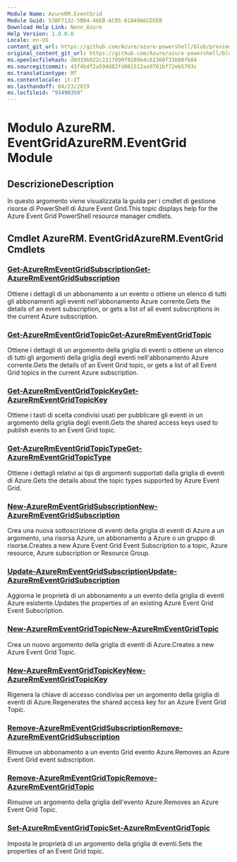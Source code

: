 ```yaml
---
Module Name: AzureRM.EventGrid
Module Guid: 53BF7132-5BB4-46EB-AC05-61A49A6CD5EB
Download Help Link: None_Azure
Help Version: 1.0.0.0
Locale: en-US
content_git_url: https://github.com/Azure/azure-powershell/blob/preview/src/ResourceManager/EventGrid/Commands.EventGrid/help/AzureRM.EventGrid.md
original_content_git_url: https://github.com/Azure/azure-powershell/blob/preview/src/ResourceManager/EventGrid/Commands.EventGrid/help/AzureRM.EventGrid.md
ms.openlocfilehash: d0d19b022c2217090f9289b4c62360f33b08f604
ms.sourcegitcommit: 43f4bdf2a59dd82fd881512aa9761bf72eb5703c
ms.translationtype: MT
ms.contentlocale: it-IT
ms.lasthandoff: 04/23/2019
ms.locfileid: "93490350"
---
```

# <span data-ttu-id="0a09c-101">Modulo AzureRM. EventGrid</span><span class="sxs-lookup"><span data-stu-id="0a09c-101">AzureRM.EventGrid Module</span></span>
## <span data-ttu-id="0a09c-102">Descrizione</span><span class="sxs-lookup"><span data-stu-id="0a09c-102">Description</span></span>
<span data-ttu-id="0a09c-103">In questo argomento viene visualizzata la guida per i cmdlet di gestione risorse di PowerShell di Azure Event Grid.</span><span class="sxs-lookup"><span data-stu-id="0a09c-103">This topic displays help for the Azure Event Grid PowerShell resource manager cmdlets.</span></span>

## <span data-ttu-id="0a09c-104">Cmdlet AzureRM. EventGrid</span><span class="sxs-lookup"><span data-stu-id="0a09c-104">AzureRM.EventGrid Cmdlets</span></span>
### [<span data-ttu-id="0a09c-105">Get-AzureRmEventGridSubscription</span><span class="sxs-lookup"><span data-stu-id="0a09c-105">Get-AzureRmEventGridSubscription</span></span>](Get-AzureRmEventGridSubscription.md)
<span data-ttu-id="0a09c-106">Ottiene i dettagli di un abbonamento a un evento o ottiene un elenco di tutti gli abbonamenti agli eventi nell'abbonamento Azure corrente.</span><span class="sxs-lookup"><span data-stu-id="0a09c-106">Gets the details of an event subscription, or gets a list of all event subscriptions in the current Azure subscription.</span></span>

### [<span data-ttu-id="0a09c-107">Get-AzureRmEventGridTopic</span><span class="sxs-lookup"><span data-stu-id="0a09c-107">Get-AzureRmEventGridTopic</span></span>](Get-AzureRmEventGridTopic.md)
<span data-ttu-id="0a09c-108">Ottiene i dettagli di un argomento della griglia di eventi o ottiene un elenco di tutti gli argomenti della griglia degli eventi nell'abbonamento Azure corrente.</span><span class="sxs-lookup"><span data-stu-id="0a09c-108">Gets the details of an Event Grid topic, or gets a list of all Event Grid topics in the current Azure subscription.</span></span>

### [<span data-ttu-id="0a09c-109">Get-AzureRmEventGridTopicKey</span><span class="sxs-lookup"><span data-stu-id="0a09c-109">Get-AzureRmEventGridTopicKey</span></span>](Get-AzureRmEventGridTopicKey.md)
<span data-ttu-id="0a09c-110">Ottiene i tasti di scelta condivisi usati per pubblicare gli eventi in un argomento della griglia degli eventi.</span><span class="sxs-lookup"><span data-stu-id="0a09c-110">Gets the shared access keys used to publish events to an Event Grid topic.</span></span>

### [<span data-ttu-id="0a09c-111">Get-AzureRmEventGridTopicType</span><span class="sxs-lookup"><span data-stu-id="0a09c-111">Get-AzureRmEventGridTopicType</span></span>](Get-AzureRmEventGridTopicType.md)
<span data-ttu-id="0a09c-112">Ottiene i dettagli relativi ai tipi di argomenti supportati dalla griglia di eventi di Azure.</span><span class="sxs-lookup"><span data-stu-id="0a09c-112">Gets the details about the topic types supported by Azure Event Grid.</span></span>

### [<span data-ttu-id="0a09c-113">New-AzureRmEventGridSubscription</span><span class="sxs-lookup"><span data-stu-id="0a09c-113">New-AzureRmEventGridSubscription</span></span>](New-AzureRmEventGridSubscription.md)
<span data-ttu-id="0a09c-114">Crea una nuova sottoscrizione di eventi della griglia di eventi di Azure a un argomento, una risorsa Azure, un abbonamento a Azure o un gruppo di risorse.</span><span class="sxs-lookup"><span data-stu-id="0a09c-114">Creates a new Azure Event Grid Event Subscription to a topic, Azure resource, Azure subscription or Resource Group.</span></span>

### [<span data-ttu-id="0a09c-115">Update-AzureRmEventGridSubscription</span><span class="sxs-lookup"><span data-stu-id="0a09c-115">Update-AzureRmEventGridSubscription</span></span>](Update-AzureRmEventGridSubscription.md)
<span data-ttu-id="0a09c-116">Aggiorna le proprietà di un abbonamento a un evento della griglia di eventi Azure esistente.</span><span class="sxs-lookup"><span data-stu-id="0a09c-116">Updates the properties of an existing Azure Event Grid Event Subscription.</span></span>

### [<span data-ttu-id="0a09c-117">New-AzureRmEventGridTopic</span><span class="sxs-lookup"><span data-stu-id="0a09c-117">New-AzureRmEventGridTopic</span></span>](New-AzureRmEventGridTopic.md)
<span data-ttu-id="0a09c-118">Crea un nuovo argomento della griglia di eventi di Azure.</span><span class="sxs-lookup"><span data-stu-id="0a09c-118">Creates a new Azure Event Grid Topic.</span></span>

### [<span data-ttu-id="0a09c-119">New-AzureRmEventGridTopicKey</span><span class="sxs-lookup"><span data-stu-id="0a09c-119">New-AzureRmEventGridTopicKey</span></span>](New-AzureRmEventGridTopicKey.md)
<span data-ttu-id="0a09c-120">Rigenera la chiave di accesso condivisa per un argomento della griglia di eventi di Azure.</span><span class="sxs-lookup"><span data-stu-id="0a09c-120">Regenerates the shared access key for an Azure Event Grid Topic.</span></span>

### [<span data-ttu-id="0a09c-121">Remove-AzureRmEventGridSubscription</span><span class="sxs-lookup"><span data-stu-id="0a09c-121">Remove-AzureRmEventGridSubscription</span></span>](Remove-AzureRmEventGridSubscription.md)
<span data-ttu-id="0a09c-122">Rimuove un abbonamento a un evento Grid evento Azure.</span><span class="sxs-lookup"><span data-stu-id="0a09c-122">Removes an Azure Event Grid event subscription.</span></span>

### [<span data-ttu-id="0a09c-123">Remove-AzureRmEventGridTopic</span><span class="sxs-lookup"><span data-stu-id="0a09c-123">Remove-AzureRmEventGridTopic</span></span>](Remove-AzureRmEventGridTopic.md)
<span data-ttu-id="0a09c-124">Rimuove un argomento della griglia dell'evento Azure.</span><span class="sxs-lookup"><span data-stu-id="0a09c-124">Removes an Azure Event Grid Topic.</span></span>

### [<span data-ttu-id="0a09c-125">Set-AzureRmEventGridTopic</span><span class="sxs-lookup"><span data-stu-id="0a09c-125">Set-AzureRmEventGridTopic</span></span>](Set-AzureRmEventGridTopic.md)
<span data-ttu-id="0a09c-126">Imposta le proprietà di un argomento della griglia di eventi.</span><span class="sxs-lookup"><span data-stu-id="0a09c-126">Sets the properties of an Event Grid topic.</span></span>
